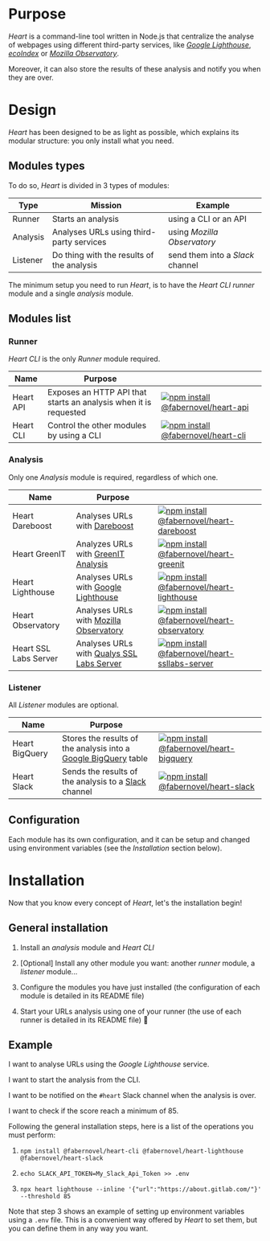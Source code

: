 # Purpose

_Heart_ is a command-line tool written in Node.js that centralize the analyse of webpages using different third-party services, like [_Google Lighthouse_](https://pagespeed.web.dev/), [_ecoIndex_](https://www.ecoindex.fr/) or [_Mozilla Observatory_](https://observatory.mozilla.org/).

Moreover, it can also store the results of these analysis and notify you when they are over.

# Design

_Heart_ has been designed to be as light as possible, which explains its modular structure: you only install what you need.

## Modules types

To do so, _Heart_ is divided in 3 types of modules:

| Type | Mission | Example |
| ------ | ------ | ------ |
| Runner | Starts an analysis | using a CLI or an API |
| Analysis | Analyses URLs using third-party services | using _Mozilla Observatory_ |
| Listener | Do thing with the results of the analysis | send them into a _Slack_ channel |

The minimum setup you need to run _Heart_, is to have the _Heart CLI_ _runner_ module and a single _analysis_ module.

## Modules list

### Runner

_Heart CLI_ is the only _Runner_ module required.

| Name | Purpose | |
| ------ | ------ | ------ |
| Heart API | Exposes an HTTP API that starts an analysis when it is requested | [![npm install @fabernovel/heart-api](https://nodei.co/npm/@fabernovel/heart-api.png?mini=true)](https://www.npmjs.com/package/@fabernovel/heart-api) |
| Heart CLI | Control the other modules by using a CLI | [![npm install @fabernovel/heart-cli](https://nodei.co/npm/@fabernovel/heart-cli.png?mini=true)](https://www.npmjs.com/package/@fabernovel/heart-cli) |

### Analysis

Only one _Analysis_ module is required, regardless of which one.

| Name | Purpose | |
| ------ | ------ | ------ |
| Heart Dareboost | Analyses URLs with [Dareboost](https://www.dareboost.com/en) | [![npm install @fabernovel/heart-dareboost](https://nodei.co/npm/@fabernovel/heart-dareboost.png?mini=true)](https://www.npmjs.com/package/@fabernovel/heart-dareboost) |
| Heart GreenIT | Analyzes URLs with [GreenIT Analysis](https://chrome.google.com/webstore/detail/greenit-analysis/mofbfhffeklkbebfclfaiifefjflcpad?hl=en) | [![npm install @fabernovel/heart-greenit](https://nodei.co/npm/@fabernovel/heart-greenit.png?mini=true)](https://www.npmjs.com/package/@fabernovel/heart-greenit) |
| Heart Lighthouse | Analyses URLs with [Google Lighthouse](https://developers.google.com/web/tools/lighthouse) | [![npm install @fabernovel/heart-lighthouse](https://nodei.co/npm/@fabernovel/heart-lighthouse.png?mini=true)](https://www.npmjs.com/package/@fabernovel/heart-lighthouse) |
| Heart Observatory | Analyses URLs with [Mozilla Observatory](https://observatory.mozilla.org/) | [![npm install @fabernovel/heart-observatory](https://nodei.co/npm/@fabernovel/heart-observatory.png?mini=true)](https://www.npmjs.com/package/@fabernovel/heart-observatory) |
| Heart SSL Labs Server | Analyses URLs with [Qualys SSL Labs Server](https://www.ssllabs.com/ssltest/) | [![npm install @fabernovel/heart-ssllabs-server](https://nodei.co/npm/@fabernovel/heart-ssllabs-server.png?mini=true)](https://www.npmjs.com/package/@fabernovel/heart-ssllabs-server) |

### Listener

All _Listener_ modules are optional.

| Name | Purpose | |
| ------ | ------ | ------ |
| Heart BigQuery | Stores the results of the analysis into a [Google BigQuery](https://cloud.google.com/bigquery) table | [![npm install @fabernovel/heart-bigquery](https://nodei.co/npm/@fabernovel/heart-bigquery.png?mini=true)](https://www.npmjs.com/package/@fabernovel/heart-bigquery)
| Heart Slack | Sends the results of the analysis to a [Slack](https://slack.com) channel | [![npm install @fabernovel/heart-slack](https://nodei.co/npm/@fabernovel/heart-slack.png?mini=true)](https://www.npmjs.com/package/@fabernovel/heart-slack) |

## Configuration

Each module has its own configuration, and it can be setup and changed using environment variables (see the _Installation_ section below).

# Installation

Now that you know every concept of _Heart_, let's the installation begin!

## General installation

1. Install an _analysis_ module and _Heart CLI_

2. [Optional] Install any other module you want: another _runner_ module, a _listener_ module...

3. Configure the modules you have just installed (the configuration of each module is detailed in its README file)

4. Start your URLs analysis using one of your runner (the use of each runner is detailed in its README file) :tada: 

## Example

>>>
I want to analyse URLs using the _Google Lighthouse_ service.

I want to start the analysis from the CLI.

I want to be notified on the `#heart` Slack channel when the analysis is over.

I want to check if the score reach a minimum of 85.
>>>

Following the general installation steps, here is a list of the operations you must perform:

1. `npm install @fabernovel/heart-cli @fabernovel/heart-lighthouse @fabernovel/heart-slack`

2. `echo SLACK_API_TOKEN=My_Slack_Api_Token >> .env`

4. `npx heart lighthouse --inline '{"url":"https://about.gitlab.com/"}' --threshold 85`

Note that step 3 shows an example of setting up environment variables using a `.env` file. This is a convenient way offered by _Heart_ to set them, but you can define them in any way you want.
